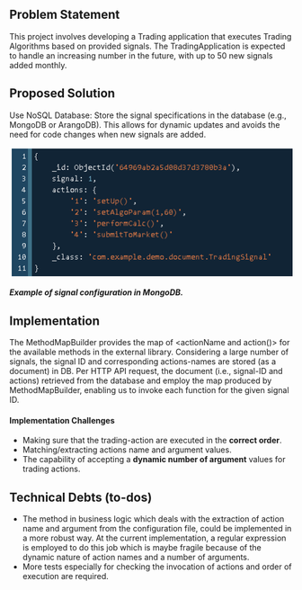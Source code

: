 ## Problem Statement
This project involves developing a Trading application that executes Trading Algorithms based on provided signals. The TradingApplication is expected to handle an increasing number in the future, with up to 50 new signals added monthly.

## Proposed Solution
Use NoSQL Database: Store the signal specifications in the database (e.g., MongoDB or ArangoDB). This allows for dynamic updates and avoids the need for code changes when new signals are added.

![img.png](img.png)

**_Example of signal configuration in MongoDB._**

## Implementation

The MethodMapBuilder provides the map of <actionName and action()> for the available methods in the external library.
Considering a large number of signals, the signal ID and corresponding actions-names are stored (as a document) in DB.
Per HTTP API request, the document (i.e., signal-ID and actions) retrieved from the database and employ the map produced by
MethodMapBuilder, enabling us to invoke each function for the given signal ID.

#### Implementation Challenges
- Making sure that the trading-action are executed in the **correct order**.
- Matching/extracting actions name and argument values.
- The capability of accepting a **dynamic number of argument** values for trading actions.

## Technical Debts (to-dos)
- The method in business logic which deals with the extraction of action name and argument from the configuration file, could be implemented in a more robust way. At the current implementation, a regular expression is employed to do this job which is maybe fragile because of the dynamic nature of action names and a number of arguments.
- More tests especially for checking the invocation of actions and order of execution are required.



